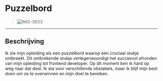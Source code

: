 

# Puzzelbord 

> ![IMG-3933](https://github.com/iBadr49/choices-choices-schets-je-ontwikkeling/assets/112857932/c6781e2d-b763-4433-9c9f-2036baecd3ab)

***

## Beschrijving

Ik zie mijn opleiding als een puzzelbord waarop één cruciaal stukje ontbreekt. Dit ontbrekende stukje vertegenwoordigt het succesvol afronden van mijn opleiding tot frontend developer. Op dit moment ben ik hard op weg naar dat doel. Ik sta voor verschillende obstakels, maar ik blijf mijn best doen om ze te overwinnen en mijn doel te bereiken.
